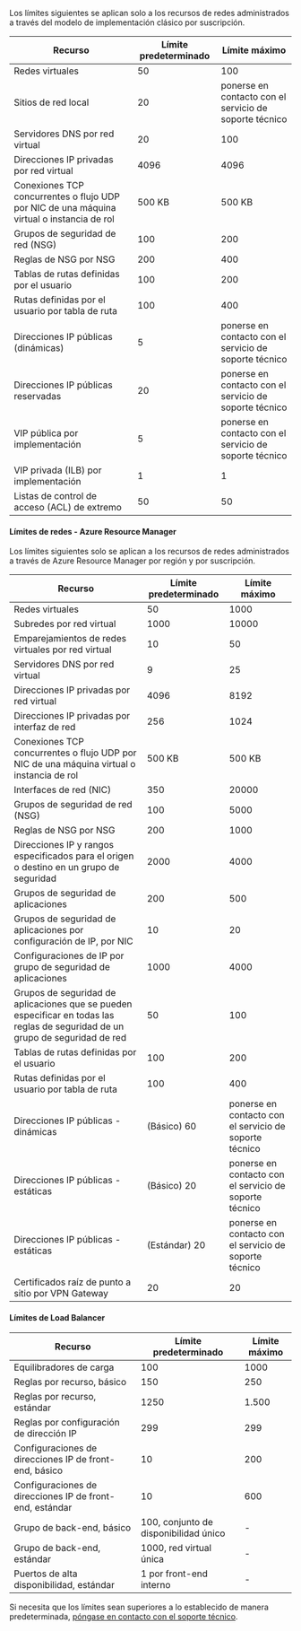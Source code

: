 <a name="virtual-networking-limits-classic"></a>Los límites siguientes se aplican solo a los recursos de redes administrados a través del modelo de implementación clásico por suscripción.

| Recurso | Límite predeterminado | Límite máximo |
| --- | --- | --- |
| Redes virtuales |50 |100 |
| Sitios de red local |20  |ponerse en contacto con el servicio de soporte técnico |
| Servidores DNS por red virtual |20  |100 |
| Direcciones IP privadas por red virtual |4096 |4096 |
| Conexiones TCP concurrentes o flujo UDP por NIC de una máquina virtual o instancia de rol |500 KB |500 KB |
| Grupos de seguridad de red (NSG) |100 |200 |
| Reglas de NSG por NSG |200 |400 |
| Tablas de rutas definidas por el usuario |100 |200 |
| Rutas definidas por el usuario por tabla de ruta |100 |400 |
| Direcciones IP públicas (dinámicas) |5 |ponerse en contacto con el servicio de soporte técnico |
| Direcciones IP públicas reservadas |20  |ponerse en contacto con el servicio de soporte técnico |
| VIP pública por implementación |5 |ponerse en contacto con el servicio de soporte técnico |
| VIP privada (ILB) por implementación |1 |1 |
| Listas de control de acceso (ACL) de extremo |50 |50 |

#### <a name="azure-resource-manager-virtual-networking-limits"></a>Límites de redes - Azure Resource Manager
Los límites siguientes solo se aplican a los recursos de redes administrados a través de Azure Resource Manager por región y por suscripción.

| Recurso | Límite predeterminado | Límite máximo |
| --- | --- | --- |
| Redes virtuales |50 |1000 |
| Subredes por red virtual |1000 |10000 |
| Emparejamientos de redes virtuales por red virtual |10 |50 |
| Servidores DNS por red virtual |9 |25 |
| Direcciones IP privadas por red virtual |4096 |8192 |
| Direcciones IP privadas por interfaz de red |256 |1024 |
| Conexiones TCP concurrentes o flujo UDP por NIC de una máquina virtual o instancia de rol |500 KB |500 KB |
| Interfaces de red (NIC) |350 |20000 |
| Grupos de seguridad de red (NSG) |100 |5000 |
| Reglas de NSG por NSG |200 |1000 |
| Direcciones IP y rangos especificados para el origen o destino en un grupo de seguridad |2000 |4000 |
| Grupos de seguridad de aplicaciones |200 |500 |
| Grupos de seguridad de aplicaciones por configuración de IP, por NIC |10 |20  |
| Configuraciones de IP por grupo de seguridad de aplicaciones |1000 |4000 |
| Grupos de seguridad de aplicaciones que se pueden especificar en todas las reglas de seguridad de un grupo de seguridad de red |50 |100 |
| Tablas de rutas definidas por el usuario |100 |200 |
| Rutas definidas por el usuario por tabla de ruta |100 |400 |
| Direcciones IP públicas - dinámicas |(Básico) 60 |ponerse en contacto con el servicio de soporte técnico |
| Direcciones IP públicas - estáticas |(Básico) 20 |ponerse en contacto con el servicio de soporte técnico |
| Direcciones IP públicas - estáticas |(Estándar) 20 |ponerse en contacto con el servicio de soporte técnico |
| Certificados raíz de punto a sitio por VPN Gateway |20  |20  |

#### <a name="load-balancer"></a>Límites de Load Balancer

| Recurso | Límite predeterminado | Límite máximo |
| --- | --- | --- |
| Equilibradores de carga | 100 | 1000 |
| Reglas por recurso, básico | 150 | 250 |
| Reglas por recurso, estándar | 1250 | 1.500 |
| Reglas por configuración de dirección IP | 299 |299 |
| Configuraciones de direcciones IP de front-end, básico | 10 | 200 |
| Configuraciones de direcciones IP de front-end, estándar | 10 | 600 |
| Grupo de back-end, básico | 100, conjunto de disponibilidad único | - |
| Grupo de back-end, estándar | 1000, red virtual única | - |
| Puertos de alta disponibilidad, estándar | 1 por front-end interno | - |

Si necesita que los límites sean superiores a lo establecido de manera predeterminada, [póngase en contacto con el soporte técnico](../articles/azure-supportability/resource-manager-core-quotas-request.md ).

